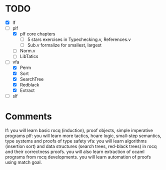 # TODO
- [x] lf
- [ ] plf
  + [x] plf core chapters
    * [ ] 5 stars exercises in Typechecking.v, References.v
    * [ ] Sub.v formalize for smallest, largest
  + [ ] Norm.v
  + [ ] LibTatics
- [ ] vfa
  + [x] Perm
  + [x] Sort
  + [x] SearchTree
  + [x] Redblack
  + [x] Extract
- [ ] slf

# Comments
lf: you will learn basic rocq (induction), proof objects, simple imperative programs
plf: you will learn more tactics, hoare logic, small-step semantics, type systems and proofs of type safety
vfa: you will learn algorithms (insertion sort) and data structures (search trees, red-black trees) in rocq and their correctness proofs. you will also learn extraction of ocaml programs from rocq developments. you will learn automation of proofs using match goal.